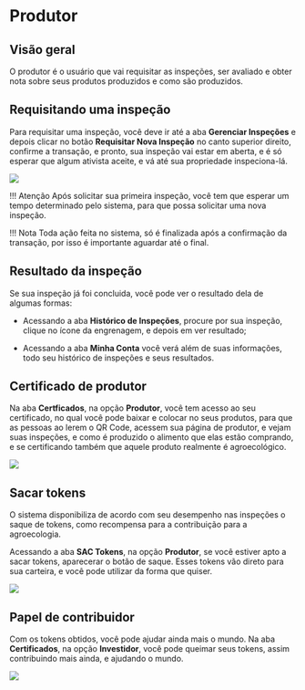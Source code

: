 # Produtor

## Visão geral

O produtor é o usuário que vai requisitar as inspeções, ser avaliado e obter nota sobre seus produtos produzidos e como são produzidos.

## Requisitando uma inspeção

Para requisitar uma inspeção, você deve ir até a aba **Gerenciar Inspeções** e depois clicar no botão **Requisitar Nova Inspeção** no canto superior direito, confirme a transação, e pronto, sua inspeção vai estar em aberta, e é só esperar que algum ativista aceite, e vá até sua propriedade inspeciona-lá.

<img src='https://ipfs.io/ipfs/QmSjMaw3nUhrvjwh2FkLSjDmUVQHsrsauFBQgsfBQbWeCt'/> 

!!! Atenção
    Após solicitar sua primeira inspeção, você tem que esperar um tempo determinado pelo sistema, para que possa solicitar uma nova inspeção.

!!! Nota
    Toda ação feita no sistema, só é finalizada após a confirmação da transação, por isso é importante aguardar até o final.

## Resultado da inspeção

Se sua inspeção já foi concluida, você pode ver o resultado dela de algumas formas:

- Acessando a aba **Histórico de Inspeções**, procure por sua inspeção, clique no ícone da engrenagem, e depois em ver resultado;

- Acessando a aba **Minha Conta** você verá além de suas informações, todo seu histórico de inspeções e seus resultados.

## Certificado de produtor

Na aba **Certficados**, na opção **Produtor**, você tem acesso ao seu certificado, no qual você pode baixar e colocar no seus produtos, para que as pessoas ao lerem o QR Code, acessem sua página de produtor, e vejam suas inspeções, e como é produzido o alimento que elas estão comprando, e se certificando também que aquele produto realmente é agroecológico.

<img src='https://ipfs.io/ipfs/QmUDxjoZ8XhMqsjr5s9ZVFxKraWZNfzPiVTimAyiS7uzzC'/> 

## Sacar tokens

O sistema disponibiliza de acordo com seu desempenho nas inspeções o saque de tokens, como recompensa para a contribuição para a agroecologia.

Acessando a aba **SAC Tokens**, na opção **Produtor**, se você estiver apto a sacar tokens, aparecerar o botão de saque. Esses tokens vão direto para sua carteira, e você pode utilizar da forma que quiser.

<img src='https://ipfs.io/ipfs/QmTFDzC3vjV65TTeWwpGd8U86rFYUQuKPv1or6hoUnHwT1'/> 

## Papel de contribuidor

Com os tokens obtidos, você pode ajudar ainda mais o mundo. Na aba **Certificados**, na opção **Investidor**, você pode queimar seus tokens, assim contribuindo mais ainda, e ajudando o mundo.

<img src='https://ipfs.io/ipfs/QmahBZtu83GJR1fS7YdbYjyrqJS8irbGjEXjQFCgkFnTgH'/> 